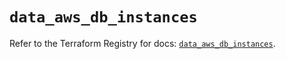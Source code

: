# `data_aws_db_instances`

Refer to the Terraform Registry for docs: [`data_aws_db_instances`](https://registry.terraform.io/providers/hashicorp/aws/5.100.0/docs/data-sources/db_instances).
